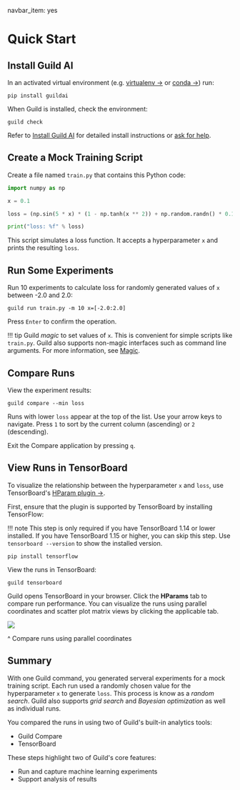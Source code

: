 navbar_item: yes

# Quick Start

## Install Guild AI

In an activated virtual environment (e.g. [virtualenv
->](https://packaging.python.org/guides/installing-using-pip-and-virtual-environments/)
or [conda
->](https://docs.conda.io/projects/conda/en/latest/user-guide/tasks/manage-environments.html))
run:

``` command
pip install guildai
```

When Guild is installed, check the environment:

``` command
guild check
```

Refer to [Install Guild AI](install.md) for detailed install
instructions or [ask for help](alias:slack).

## Create a Mock Training Script

Create a file named `train.py` that contains this Python code:

``` python
import numpy as np

x = 0.1

loss = (np.sin(5 * x) * (1 - np.tanh(x ** 2)) + np.random.randn() * 0.1)

print("loss: %f" % loss)
```

This script simulates a loss function. It accepts a hyperparameter `x`
and prints the resulting `loss`.

## Run Some Experiments

Run 10 experiments to calculate loss for randomly generated values of
`x` between -2.0 and 2.0:

``` command
guild run train.py -m 10 x=[-2.0:2.0]
```

Press `Enter` to confirm the operation.

!!! tip
    Guild *magic* to set values of `x`. This is convenient for
    simple scripts like `train.py`. Guild also supports non-magic
    interfaces such as command line arguments. For more information,
    see [Magic](kb/magic.md).

## Compare Runs

View the experiment results:

``` command
guild compare --min loss
```

Runs with lower `loss` appear at the top of the list. Use your arrow
keys to navigate. Press `1` to sort by the current column (ascending)
or `2` (descending).

Exit the Compare application by pressing `q`.

## View Runs in TensorBoard

To visualize the relationship between the hyperparameter `x` and
`loss`, use TensorBoard's [HParam plugin
->](https://www.tensorflow.org/tensorboard/r2/hyperparameter_tuning_with_hparams).

First, ensure that the plugin is supported by TensorBoard by
installing TensorFlow:

!!! note
    This step is only required if you have TensorBoard 1.14 or
    lower installed. If you have TensorBoard 1.15 or higher, you can
    skip this step. Use `tensorboard --version` to show the installed
    version.

``` command
pip install tensorflow
```

View the runs in TensorBoard:

``` command
guild tensorboard
```

Guild opens TensorBoard in your browser. Click the **HParams** tab to
compare run performance. You can visualize the runs using parallel
coordinates and scatter plot matrix views by clicking the applicable
tab.

![](/assets/img/tb-hparams.png)

^ Compare runs using parallel coordinates

## Summary

With one Guild command, you generated serveral experiments for a mock
training script. Each run used a randomly chosen value for the
hyperparameter `x` to generate `loss`. This process is know as a
*random search*. Guild also supports *grid search* and *Bayesian
optimization* as well as individual runs.

You compared the runs in using two of Guild's built-in analytics
tools:

- Guild Compare
- TensorBoard

These steps highlight two of Guild's core features:

- Run and capture machine learning experiments
- Support analysis of results
